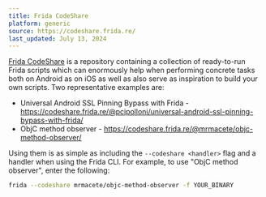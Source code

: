 ```yaml
---
title: Frida CodeShare
platform: generic
source: https://codeshare.frida.re/
last_updated: July 13, 2024
---
```


[Frida CodeShare](https://codeshare.frida.re/ "Frida CodeShare") is a repository containing a collection of ready-to-run Frida scripts which can enormously help when performing concrete tasks both on Android as on iOS as well as also serve as inspiration to build your own scripts. Two representative examples are:

- Universal Android SSL Pinning Bypass with Frida - <https://codeshare.frida.re/@pcipolloni/universal-android-ssl-pinning-bypass-with-frida/>
- ObjC method observer - <https://codeshare.frida.re/@mrmacete/objc-method-observer/>

Using them is as simple as including the `--codeshare <handler>` flag and a handler when using the Frida CLI. For example, to use "ObjC method observer", enter the following:

```bash
frida --codeshare mrmacete/objc-method-observer -f YOUR_BINARY
```

